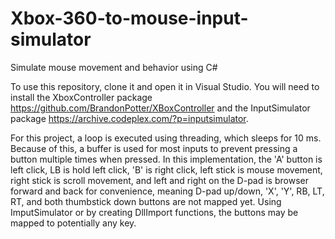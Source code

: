 # Xbox-360-to-mouse-input-simulator
Simulate mouse movement and behavior using C#


To use this repository, clone it and open it in Visual Studio. You will need to install the XboxController package https://github.com/BrandonPotter/XBoxController and the InputSimulator package https://archive.codeplex.com/?p=inputsimulator. 

For this project, a loop is executed using threading, which sleeps for 10 ms. Because of this, a buffer is used for most inputs to prevent pressing a button multiple times when pressed. In this implementation, the 'A' button is left click, LB is hold left click, 'B' is right click, left stick is mouse movement, right stick is scroll movement, and left and right on the D-pad is browser forward and back for convenience, meaning D-pad up/down, 'X', 'Y', RB, LT, RT, and both thumbstick down buttons are not mapped yet. Using ImputSimulator or by creating DllImport functions, the buttons may be mapped to potentially any key. 
